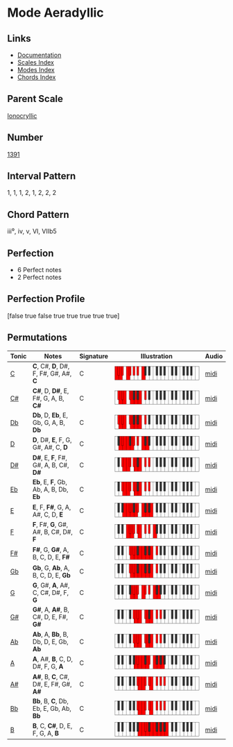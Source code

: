 # Mode Aeradyllic

## Links

- [Documentation](README.md)
- [Scales Index](Scales.md)
- [Modes Index](Modes.md)
- [Chords Index](Chords.md)

## Parent Scale

[Ionocryllic](ScaleIonocryllic.md)

## Number

[1391](https://ianring.com/musictheory/scales/1391)

## Interval Pattern

1, 1, 1, 2, 1, 2, 2, 2

## Chord Pattern

iii⁰, iv, v, VI, VIIb5

## Perfection

- 6 Perfect notes
- 2 Perfect notes

## Perfection Profile

[false true false true true true true true]

## Permutations

| Tonic | Notes | Signature | Illustration | Audio |
|-------|-------|-----------|--------------|-------|
| [C](ModeCNaturalAeradyllic.md) | **C**, C#, **D**, D#, F, F#, G#, A#, **C** | C | ![CNaturalAeradyllic](ModeCNaturalAeradyllic.png) | [midi](https://github.com/edipermadi/music/blob/main/docs/ModeCNaturalAeradyllic.mid?raw=true) |
| [C#](ModeCSharpAeradyllic.md) | **C#**, D, **D#**, E, F#, G, A, B, **C#** | C | ![CSharpAeradyllic](ModeCSharpAeradyllic.png) | [midi](https://github.com/edipermadi/music/blob/main/docs/ModeCSharpAeradyllic.mid?raw=true) |
| [Db](ModeDFlatAeradyllic.md) | **Db**, D, **Eb**, E, Gb, G, A, B, **Db** | C | ![DFlatAeradyllic](ModeDFlatAeradyllic.png) | [midi](https://github.com/edipermadi/music/blob/main/docs/ModeDFlatAeradyllic.mid?raw=true) |
| [D](ModeDNaturalAeradyllic.md) | **D**, D#, **E**, F, G, G#, A#, C, **D** | C | ![DNaturalAeradyllic](ModeDNaturalAeradyllic.png) | [midi](https://github.com/edipermadi/music/blob/main/docs/ModeDNaturalAeradyllic.mid?raw=true) |
| [D#](ModeDSharpAeradyllic.md) | **D#**, E, **F**, F#, G#, A, B, C#, **D#** | C | ![DSharpAeradyllic](ModeDSharpAeradyllic.png) | [midi](https://github.com/edipermadi/music/blob/main/docs/ModeDSharpAeradyllic.mid?raw=true) |
| [Eb](ModeEFlatAeradyllic.md) | **Eb**, E, **F**, Gb, Ab, A, B, Db, **Eb** | C | ![EFlatAeradyllic](ModeEFlatAeradyllic.png) | [midi](https://github.com/edipermadi/music/blob/main/docs/ModeEFlatAeradyllic.mid?raw=true) |
| [E](ModeENaturalAeradyllic.md) | **E**, F, **F#**, G, A, A#, C, D, **E** | C | ![ENaturalAeradyllic](ModeENaturalAeradyllic.png) | [midi](https://github.com/edipermadi/music/blob/main/docs/ModeENaturalAeradyllic.mid?raw=true) |
| [F](ModeFNaturalAeradyllic.md) | **F**, F#, **G**, G#, A#, B, C#, D#, **F** | C | ![FNaturalAeradyllic](ModeFNaturalAeradyllic.png) | [midi](https://github.com/edipermadi/music/blob/main/docs/ModeFNaturalAeradyllic.mid?raw=true) |
| [F#](ModeFSharpAeradyllic.md) | **F#**, G, **G#**, A, B, C, D, E, **F#** | C | ![FSharpAeradyllic](ModeFSharpAeradyllic.png) | [midi](https://github.com/edipermadi/music/blob/main/docs/ModeFSharpAeradyllic.mid?raw=true) |
| [Gb](ModeGFlatAeradyllic.md) | **Gb**, G, **Ab**, A, B, C, D, E, **Gb** | C | ![GFlatAeradyllic](ModeGFlatAeradyllic.png) | [midi](https://github.com/edipermadi/music/blob/main/docs/ModeGFlatAeradyllic.mid?raw=true) |
| [G](ModeGNaturalAeradyllic.md) | **G**, G#, **A**, A#, C, C#, D#, F, **G** | C | ![GNaturalAeradyllic](ModeGNaturalAeradyllic.png) | [midi](https://github.com/edipermadi/music/blob/main/docs/ModeGNaturalAeradyllic.mid?raw=true) |
| [G#](ModeGSharpAeradyllic.md) | **G#**, A, **A#**, B, C#, D, E, F#, **G#** | C | ![GSharpAeradyllic](ModeGSharpAeradyllic.png) | [midi](https://github.com/edipermadi/music/blob/main/docs/ModeGSharpAeradyllic.mid?raw=true) |
| [Ab](ModeAFlatAeradyllic.md) | **Ab**, A, **Bb**, B, Db, D, E, Gb, **Ab** | C | ![AFlatAeradyllic](ModeAFlatAeradyllic.png) | [midi](https://github.com/edipermadi/music/blob/main/docs/ModeAFlatAeradyllic.mid?raw=true) |
| [A](ModeANaturalAeradyllic.md) | **A**, A#, **B**, C, D, D#, F, G, **A** | C | ![ANaturalAeradyllic](ModeANaturalAeradyllic.png) | [midi](https://github.com/edipermadi/music/blob/main/docs/ModeANaturalAeradyllic.mid?raw=true) |
| [A#](ModeASharpAeradyllic.md) | **A#**, B, **C**, C#, D#, E, F#, G#, **A#** | C | ![ASharpAeradyllic](ModeASharpAeradyllic.png) | [midi](https://github.com/edipermadi/music/blob/main/docs/ModeASharpAeradyllic.mid?raw=true) |
| [Bb](ModeBFlatAeradyllic.md) | **Bb**, B, **C**, Db, Eb, E, Gb, Ab, **Bb** | C | ![BFlatAeradyllic](ModeBFlatAeradyllic.png) | [midi](https://github.com/edipermadi/music/blob/main/docs/ModeBFlatAeradyllic.mid?raw=true) |
| [B](ModeBNaturalAeradyllic.md) | **B**, C, **C#**, D, E, F, G, A, **B** | C | ![BNaturalAeradyllic](ModeBNaturalAeradyllic.png) | [midi](https://github.com/edipermadi/music/blob/main/docs/ModeBNaturalAeradyllic.mid?raw=true) |
